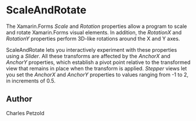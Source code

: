 ScaleAndRotate
==============

The Xamarin.Forms *Scale* and *Rotation* properties allow a program to scale and rotate
Xamarin.Forms visual elements. In addition, the *RotationX* and *RotationY* properties perform
3D-like rotations around the X and Y axes.

ScaleAndRotate lets you interactively experiment with these properties using a *Slider*. 
All these transforms are affected by the *AnchorX* and *AnchorY* properties, which establish a pivot
point relative to the transformed view that remains in place when the transform is applied. 
*Stepper* views let you set the *AnchorX* and *AnchorY* properties to values ranging from -1 to 2, 
in increments of 0.5.

Author
------

Charles Petzold
